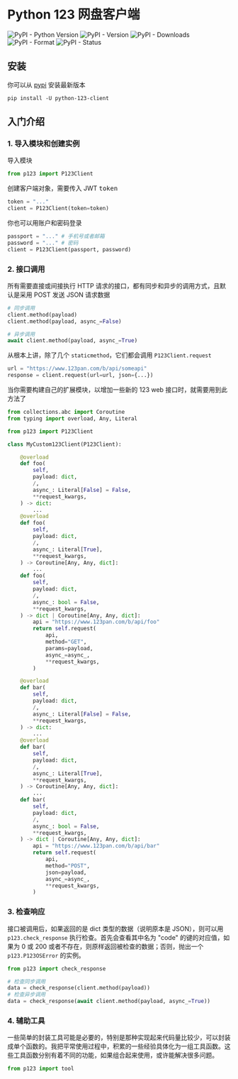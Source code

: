 # Python 123 网盘客户端

![PyPI - Python Version](https://img.shields.io/pypi/pyversions/python-123-client)
![PyPI - Version](https://img.shields.io/pypi/v/python-123-client)
![PyPI - Downloads](https://img.shields.io/pypi/dm/python-123-client)
![PyPI - Format](https://img.shields.io/pypi/format/python-123-client)
![PyPI - Status](https://img.shields.io/pypi/status/python-123-client)

## 安装

你可以从 [pypi](https://pypi.org/project/python-123-client/) 安装最新版本

```console
pip install -U python-123-client
```

## 入门介绍

### 1. 导入模块和创建实例

导入模块

```python
from p123 import P123Client
```

创建客户端对象，需要传入 JWT <kbd>token</kbd>

```python
token = "..."
client = P123Client(token=token)
```

你也可以用账户和密码登录

```python
passport = "..." # 手机号或者邮箱
password = "..." # 密码
client = P123Client(passport, password)
```

### 2. 接口调用

所有需要直接或间接执行 HTTP 请求的接口，都有同步和异步的调用方式，且默认是采用 POST 发送 JSON 请求数据

```python
# 同步调用
client.method(payload)
client.method(payload, async_=False)

# 异步调用
await client.method(payload, async_=True)
```

从根本上讲，除了几个 `staticmethod`，它们都会调用 `P123Client.request`

```python
url = "https://www.123pan.com/b/api/someapi"
response = client.request(url=url, json={...})
```

当你需要构建自己的扩展模块，以增加一些新的 123 web 接口时，就需要用到此方法了

```python
from collections.abc import Coroutine
from typing import overload, Any, Literal

from p123 import P123Client

class MyCustom123Client(P123Client):

    @overload
    def foo(
        self, 
        payload: dict, 
        /, 
        async_: Literal[False] = False, 
        **request_kwargs, 
    ) -> dict:
        ...
    @overload
    def foo(
        self, 
        payload: dict, 
        /, 
        async_: Literal[True], 
        **request_kwargs, 
    ) -> Coroutine[Any, Any, dict]:
        ...
    def foo(
        self, 
        payload: dict, 
        /, 
        async_: bool = False, 
        **request_kwargs, 
    ) -> dict | Coroutine[Any, Any, dict]:
        api = "https://www.123pan.com/b/api/foo"
        return self.request(
            api, 
            method="GET", 
            params=payload, 
            async_=async_, 
            **request_kwargs, 
        )

    @overload
    def bar(
        self, 
        payload: dict, 
        /, 
        async_: Literal[False] = False, 
        **request_kwargs, 
    ) -> dict:
        ...
    @overload
    def bar(
        self, 
        payload: dict, 
        /, 
        async_: Literal[True], 
        **request_kwargs, 
    ) -> Coroutine[Any, Any, dict]:
        ...
    def bar(
        self, 
        payload: dict, 
        /, 
        async_: bool = False, 
        **request_kwargs, 
    ) -> dict | Coroutine[Any, Any, dict]:
        api = "https://www.123pan.com/b/api/bar"
        return self.request(
            api, 
            method="POST", 
            json=payload, 
            async_=async_, 
            **request_kwargs, 
        )
```

### 3. 检查响应

接口被调用后，如果返回的是 dict 类型的数据（说明原本是 JSON），则可以用 `p123.check_response` 执行检查。首先会查看其中名为 "code" 的键的对应值，如果为 0 或 200 或者不存在，则原样返回被检查的数据；否则，抛出一个 `p123.P123OSError` 的实例。

```python
from p123 import check_response

# 检查同步调用
data = check_response(client.method(payload))
# 检查异步调用
data = check_response(await client.method(payload, async_=True))
```

### 4. 辅助工具

一些简单的封装工具可能是必要的，特别是那种实现起来代码量比较少，可以封装成单个函数的。我把平常使用过程中，积累的一些经验具体化为一组工具函数。这些工具函数分别有着不同的功能，如果组合起来使用，或许能解决很多问题。

```python
from p123 import tool
```

